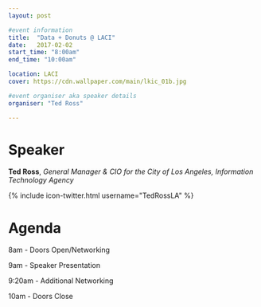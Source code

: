 ```yaml
---
layout: post

#event information
title:  "Data + Donuts @ LACI"
date:   2017-02-02
start_time: "8:00am"
end_time: "10:00am"

location: LACI
cover: https://cdn.wallpaper.com/main/lkic_01b.jpg

#event organiser aka speaker details
organiser: "Ted Ross"

---
```


# Speaker
__Ted Ross__, _General Manager & CIO for the City of Los Angeles, Information Technology Agency_

{% include icon-twitter.html username="TedRossLA" %}

# Agenda

8am - Doors Open/Networking

9am - Speaker Presentation

9:20am - Additional Networking

10am - Doors Close

